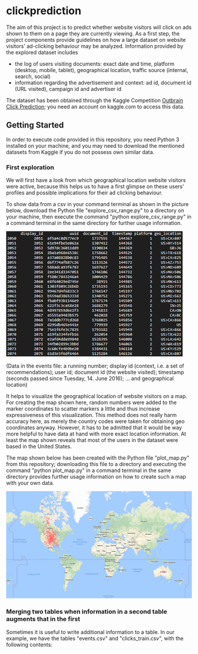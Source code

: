 # clickprediction

The aim of this project is to predict whether website visitors will click on ads shown to them on a page they are currently viewing.
As a first step, the project components provide guidelines on how a large dataset on website visitors' ad-clicking behaviour may be analyzed.
Information provided by the explored dataset includes 
* the log of users visiting documents: exact date and time, platform (desktop, mobile, tablet), geographical location, traffic source (internal, search, social)
* information regarding the advertisement and context: ad id, document id (URL visited), campaign id and advertiser id

The dataset has been obtained through the Kaggle Competition <a href="https://www.kaggle.com/c/Outbrain-click-prediction">Outbrain Click Prediction</a>; you need an account on kaggle.com to access this data.

## Getting Started

In order to execute code provided in this repository, you need Python 3 installed on your machine, and you may need to download the mentioned datasets from Kaggle if you do not possess own similar data.

### First exploration

We will first have a look from which geographical location website visitors were active, because this helps us to have a first glimpse on these users' profiles and possible implications for their ad clicking behaviour.

To show data from a csv in your command terminal as shown in the picture below, download the Python file "explore_csv_range.py" to a directory on your machine, then execute the command "python explore_csv_range.py" in a command terminal in the same directory for further usage information.

![alt text](screenshots/s001_events_csv.png "Data in the events file: display id (context, i.e. a set of recommendations), user id, document id (the website visited), timestamp (seconds passed since Tuesday, 14. June 2016), ... and geographical location" )

(Data in the events file: a running number; display id (context, i.e. a set of recommendations); user id; document id (the website visited); timestamp (seconds passed since Tuesday, 14. June 2016); ... and geographical location)

It helps to visualize the geographical location of website visitors on a map. For creating the map shown here, random numbers were added to the marker coordinates to scatter markers a little and thus increase expressiveness of this visualization. This method does not really harm accuracy here, as merely the country codes were taken for obtaining geo coordinates anyway. However, it has to be admitted that it would be way more helpful to have data at hand with more exact location information. At least the map shown reveals that most of the users in the dataset were based in the United States.

The map shown below has been created with the Python file "plot_map.py" from this repository; downloading this file to a directory and executing the command "python plot_map.py" in a command terminal in the same directory provides further usage information on how to create such a map with your own data.

![alt text](screenshots/s002_world_clicks.png "")

### Merging two tables when information in a second table augments that in the first

Sometimes it is useful to write additional information to a table. In our example, we have the tables "events.csv" and "clicks_train.csv", with the following contents:



